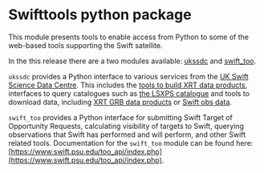 # Swifttools python package

This module presents tools to enable access from Python to some of the web-based
tools supporting the Swift satellite.

In the this release there are a two modules available: [ukssdc](swifttools/ukssdc/APIDocs/ukssdc/README.md) and
[swift_too](swifttools/swift_too/README.md).

`ukssdc` provides a Python interface to various services from the  [UK Swift Science Data
Centre](https://www.swift.ac.uk). This includes the [tools to build XRT data products](https://www.swift.ac.uk/user_objects),
interfaces to query catalogues such as [the LSXPS catalogue](https://www.swift.ac.uk/LSXPS) and tools to download
data, including [XRT GRB data products](https://www.swift.ac.uk/xrt_products) or [Swift obs data](https://www.swift.ac.uk/swift_live).

`swift_too` provides a Python interface for submitting Swift Target of Opportunity Requests, calculating visibility of
targets to Swift, querying observations that Swift has performed and will perform, and other Swift related tools.
Documentation for the `swift_too` module can be found here:
[https://www.swift.psu.edu/too_api/index.php](https://www.swift.psu.edu/too_api/index.php).
